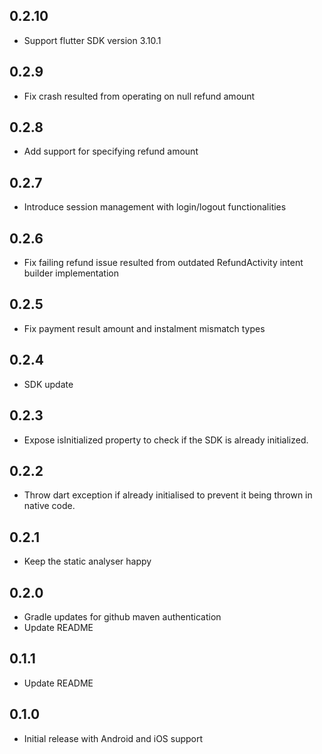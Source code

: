 ## 0.2.10

* Support flutter SDK version 3.10.1

## 0.2.9

* Fix crash resulted from operating on null refund amount

## 0.2.8

* Add support for specifying refund amount

## 0.2.7

* Introduce session management with login/logout functionalities

## 0.2.6

* Fix failing refund issue resulted from outdated RefundActivity intent builder implementation

## 0.2.5

* Fix payment result amount and instalment mismatch types

## 0.2.4

* SDK update

## 0.2.3

* Expose isInitialized property to check if the SDK is already initialized.

## 0.2.2

* Throw dart exception if already initialised to prevent it being thrown in native code.

## 0.2.1

* Keep the static analyser happy

## 0.2.0

* Gradle updates for github maven authentication
* Update README

## 0.1.1

* Update README

## 0.1.0

* Initial release with Android and iOS support
